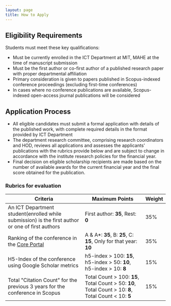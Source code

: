 ```yaml
---
layout: page
title: How to Apply
---
```


## Eligibility Requirements
Students must meet these key qualifications:
* Must be currently enrolled in the ICT Department at MIT, MAHE at the time of manuscript submission
* Must be the first author or co-first author of a published research paper with proper departmental affiliation
* Primary consideration is given to papers published in Scopus-indexed conference proceedings (excluding first-time conferences)
* In cases where no conference publications are available, Scopus-indexed open-access journal publications will be considered


## Application Process
* All eligible candidates must submit a formal application with details of the published work, with complete required details in the format provided by ICT Department
* The department research committee, comprising research coordinators and HOD, reviews all applications and assesses the applicants' publications with the rubrics provide below and are subject to change in accordance with the institute research policies for the financial year.
* Final decision on eligible scholarship recipients are made based on the number of available awards for the current financial year and the final score obtained for the publication.

### Rubrics for evaluation

| Criteria    | Maximum Points | Weight |
| -------- | ------- | ------- |
| An ICT Department student(enrolled while submission) is the first author or one of first authors  | First author: **35**, Rest: **0** | 35% |
| Ranking of the conference in the [Core Portal](http://portal.core.edu.au/conf-ranks/) | A & A*: **35**, B: **25**, C: **15**, Only for that year: **10** | 35% |
| H5-Index of the conference using Google Scholar metrics | h5-index > 100: **15**, h5-index > 50: **10**, h5-index > 10: **8** | 15% |
| Total "Citation Count" for the previous 3 years for the conference in Scopus | Total Count > 100: **15**, Total Count > 50: **10**, Total Count > 10: **8**, Total Count < 10: **5** | 15% |